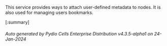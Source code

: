 






This service provides ways to attach user-defined metadata to nodes. It is also used for managing users bookmarks.

[:summary]

###### Auto generated by Pydio Cells Enterprise Distribution v4.3.5-alpha1 on 24-Jan-2024
